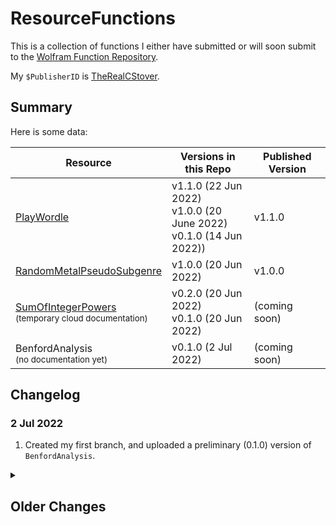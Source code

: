 # ResourceFunctions

This is a collection of functions I either have submitted or will soon submit to the [Wolfram Function Repository](https://resources.wolframcloud.com/FunctionRepository/).

My ```$PublisherID``` is [TheRealCStover](https://resources.wolframcloud.com/publishers/resources?PublisherID=TheRealCStover).

## Summary
Here is some data:

| Resource | Versions in this Repo | Published Version |
| ----------- | ----------- | ----------- |
| [PlayWordle](https://resources.wolframcloud.com/FunctionRepository/resources/PlayWordle/) | v1.1.0 (22 Jun 2022) <br> v1.0.0 (20 June 2022) <br> v0.1.0 (14 Jun 2022)) | v1.1.0 |
| [RandomMetalPseudoSubgenre](https://resources.wolframcloud.com/FunctionRepository/resources/RandomMetalPseudoSubgenre/) | v1.0.0 (20 Jun 2022) | v1.0.0 |
| [SumOfIntegerPowers](https://www.wolframcloud.com/obj/cstover/DeployedResources/Function/SumOfIntegerPowers/)<br><sub>(temporary cloud documentation)</sub> | v0.2.0 (20 Jun 2022) <br> v0.1.0 (20 Jun 2022) | (coming soon) |
| BenfordAnalysis<br><sub>(no documentation yet)</sub> | v0.1.0 (2 Jul 2022) | (coming soon) |

## Changelog
### 2 Jul 2022
1. Created my first branch, and uploaded a preliminary (0.1.0) version of `BenfordAnalysis`.

<details>
  <summary><h2>Older Changes</h2></summary>
### 20 Jun 2022
#### SumOfIntegerPowers
1. Initial upload.
2. Linked table entry to temporary cloud-deployed documentation.
3. Later, updated README to reflect above-mentioned linking.
4. Much later, made considerable code updates. Apparently, this thing was buggy, and those bugs had slipped through the cracks during my original publication without me realizing. :\
#### RandomMetalPseudoSubgenre
1. Initial upload.
#### PlayWordle
1. I deleted all the old files in the repo and renamed them according to the standard naming in WFR def notebooks.
2. I added v1.1.0 as both a .wl and a .nb file.
3. Later, I realized that "v1.0.0" was actually v0.1.0, so I fixed the versioning issue on my end + reuploaded everything. This means that there are _three_ versions now.
4. Later still, I found out a better way to generate .wl files than `Export[...]`, so I implemented that + configured some of the file names for consistency.
### 14 Jun 2022
#### PlayWordle
1. The first few commits here have been (and will continue to be) older-than-published versions, just for the sake of getting this repo caught up with the current status of the files as they exist in the WFR. Once this is done, commits will happen in a way that promotes CI/CD in the usual sense.
2. Later, I added a copy of the published author notes to the existing WL file. This is a temporary solution, and eventually, I'm going to change my directory structure(s) to better reflect the standard GitHub implementation of WFR function directories.
</details>
